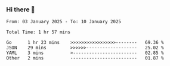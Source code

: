### Hi there 👋

<!--
**zhumeme/zhumeme** is a ✨ _special_ ✨ repository because its `README.md` (this file) appears on your GitHub profile.

Here are some ideas to get you started:

- 🔭 I’m currently working on ...
- 🌱 I’m currently learning ...
- 👯 I’m looking to collaborate on ...
- 🤔 I’m looking for help with ...
- 💬 Ask me about ...
- 📫 How to reach me: ...
- 😄 Pronouns: ...
- ⚡ Fun fact: ...
-->

<!--START_SECTION:waka-->

```all_time
From: 03 January 2025 - To: 10 January 2025

Total Time: 1 hr 57 mins

Go      1 hr 23 mins    >>>>>>>>>>>>>>>>>--------   69.36 %
JSON    29 mins         >>>>>>-------------------   25.02 %
YAML    3 mins          >------------------------   02.85 %
Other   2 mins          -------------------------   01.87 %
```

<!--END_SECTION:waka-->

